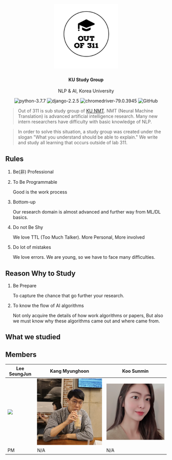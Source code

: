 <h1 align="center">
  <br>
  <a><img src="assets/out of 311-logos.png" alt="logo" width=200px></a>
</h1>

<h4 align="center">KU Study Group</h4>
<p align="center">NLP & AI, Korea University</p>

<p align="center">
    <img alt="python-3.7.7" src="https://img.shields.io/badge/NLP--blue"/>
    <img alt="django-2.2.5" src="https://img.shields.io/badge/Machine Learning--yellow"/>
    <img alt="chromedriver-79.0.3945" src="https://img.shields.io/badge/Math in AI--blueviolet"/>
    <img alt="GitHub" src="https://img.shields.io/github/license/metterian/redbttn-seoul-studio"/>
</p>


> Out of 311 is sub study group of [KU NMT](https://kunmt.org). NMT (Neural Machine Translation) is advanced artificial intelligence research. Many new intern researchers have difficulty with basic knowledge of NLP.

> In order to solve this situation, a study group was created under the slogan "What you understand should be able to explain." We write and study all learning that occurs outside of lab 311.



## Rules

1. Be(非) Professional

2. To Be Programmable

   Good is the work process

3. Bottom-up

   Our research domain is almost advanced and further way from ML/DL basics.

4. Do not Be Shy

   We love TTL (Too Much Talker). More Personal, More involved

5. Do lot of mistakes

   We love errors. We are young, so we have to face many difficulties.



## Reason Why to Study

1. Be Prepare

   To capture the chance that go further your research.

2. To know the flow of AI algorithms

   Not only acquire the details of  how work algorithms or papers, But also we must know why these algorithms came out and where came from.


## What we studied



## Members

Lee SeungJun | Kang Myunghoon | Koo Sunmin
---------|----------|---------
 ![](https://avatars.githubusercontent.com/u/15345023?v=4) | ![](assets/avatar2.png) | ![](assets/avatar3.jpeg)
 PM | N/A | N/A



